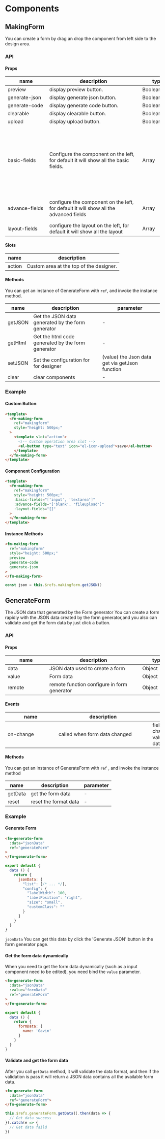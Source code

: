 # Components

## MakingForm

You can create a form by drag an drop the component from left side to the design area.

### API

#### Props

| <div style="width: 120px;">name </div> | <div style="width: 287px;">description</div> | <div style="width: 100px;">type</div> | <div style="width: 100px;">default</div> |
| --- | ----------------------------------------- | ---------- | ---------------------------- |
| preview | display preview button. | Boolean | fasle |  |
| generate-json | display generate json button. | Boolean | false |  |
| generate-code | display generate code button. | Boolean | false |  |
| clearable | display clearable button. | Boolean | false |  |
| upload | display upload button. | Boolean | false | |
| basic-fields | Configure the component on the left, for default it will show all the basic fields. | Array | ['input', 'textarea', 'number', 'radio', 'checkbox', 'time', 'date', 'rate', 'color', 'select', 'switch', 'slider', 'text'] |  |
| advance-fields | configure the component on the left, for default it will show all the advanced fields | Array | ['blank', 'imgupload', 'editor', 'cascader'] | |
| layout-fields | configure the layout on the left, for default it will show all the layout | Array | ['grid'] | |


#### Slots

| name | description |
| --- | --- |
| action | Custom area at the top of the designer. |

#### Methods

You can get an instance of GenerateForm with `ref`, and invoke the instance method.

| name | description | parameter |
| --- | --- | --- |
| getJSON | Get the JSON data generated by the form generator | - |
| getHtml | Get the html code generated by the form generator | - |
| setJSON | Set the configuration for for designer | (value) the Json data get via getJson function |
| clear  | clear components | - |

### Example

#### Custom Button

``` html
<template>
  <fm-making-form 
    ref="makingform" 
    style="height: 500px;" 
  >
    <template slot="action">
      <!-- Custom operation area slot -->
      <el-button type="text" icon="el-icon-upload">save</el-button>
    </template>
  </fm-making-form>
</template>
```

#### Component Configuration

``` html
<template>
  <fm-making-form 
    ref="makingform" 
    style="height: 500px;"
    :basic-fields="['input', 'textarea']"
    :advance-fields="['blank', 'fileupload']"
    :layout-fields="[]"
  >
  </fm-making-form>
</template>
```

#### Instance Methods

```html
<fm-making-form 
  ref="makingform" 
  style="height: 500px;" 
  preview 
  generate-code 
  generate-json
>
</fm-making-form>
```

```js
const json = this.$refs.makingform.getJSON()
```

## GenerateForm

The JSON data that generated by the Form generator 
You can create a form rapidly with the JSON data created by the form generator,and you also can validate and get the form data by just click a button.

### API

#### Props

| <div style="width: 120px;">name </div> | <div style="width: 287px;">description</div> | <div style="width: 100px;">type</div> | <div style="width: 100px;">default</div> |
| --- | ----------------------------------------- | ---------- | ---------------------------- |
| data | JSON data used to create a form | Object | - |
| value | Form data | Object | - |
| remote | remote function configure in form generator | Object | {} |

#### Events

| <div style="width: 150px;">name </div> | <div style="width: 290px;">description</div> | <div style="width: 200px;">callback</div> |
| --- | --- | --- |
| on-change | called when form data changed | field: field id of the changed dada<br>value: the new value <br>data: form data |

#### Methods

You can get an instance of GenerateForm with `ref` , and invoke the instance method

| name | description | parameter |
| --- | --- | --- |
| getData | get the form data | - |
| reset | reset the format data | - |

### Example

#### Generate Form

``` html
<fm-generate-form 
  :data="jsonData" 
  ref="generateForm"
>
</fm-generate-form>
```

``` javascript
export default {
  data () {
    return {
      jsonData: {
        "list": [/* ... */],
        "config": {
          "labelWidth": 100,
          "labelPosition": "right",
          "size": "small",
          "customClass": ""
        }
      }
    }
  }
}
```

`jsonData` You can get this data by click the 'Generate JSON' button in the form generator page.

#### Get the form data dynamically

When you need to get the form data  dynamically (such as a input component need to be edited), you need bind  the `value` parameter.
```html
<fm-generate-form 
  :data="jsonData"
  :value="formData"
  ref="generateForm"
>
</fm-generate-form>
```
```javascript
export default {
  data () {
    return {
      formData: {
        name: 'Gavin'
      }
    }
  }
}
```

#### Validate and get the form data

After you call  `getData` method, it will validate the data format, and then if the validation is pass it will return a JSON data contains all the available form data.

``` html
<fm-generate-form
  :data="jsonData"
  ref="generateForm">
</fm-generate-form>
```

``` javascript
this.$refs.generateForm.getData().then(data => {
  // Get data success
}).catch(e => {
  // Get data faild
})
```
